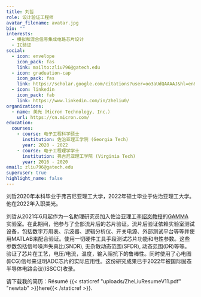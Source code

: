 ```yaml
---
title: 刘哲
role: 设计验证工程师
avatar_filename: avatar.jpg
bio: ""
interests:
  - 模拟和混合信号集成电路芯片设计
  - IC验证
social:
  - icon: envelope
    icon_pack: fas
    link: mailto:zliu796@gatech.edu
  - icon: graduation-cap
    icon_pack: fas
    link: https://scholar.google.com/citations?user=oo3aUdQAAAAJ&hl=en&oi=sra/
  - icon: linkedin
    icon_pack: fab
    link: https://www.linkedin.com/in/zheliu0/
organizations:
  - name: 美光（Micron Technology, Inc.）
    url: https://cn.micron.com/
education:
  courses:
    - course: 电子工程科学硕士
      institution: 佐治亚理工学院 (Georgia Tech)
      year: 2020 - 2022
    - course: 电子工程理学学士
      institution: 弗吉尼亚理工学院 (Virginia Tech)
      year: 2016 - 2020
email: zliu796@gatech.edu
superuser: true
highlight_name: false
---
```


刘哲2020年本科毕业于弗吉尼亚理工大学，2022年硕士毕业于佐治亚理工大学。他在2022年入职美光。

刘哲从2021年6月起作为一名助理研究员加入佐治亚理工[李绍岚教授](https://www.sunresearchgroup.top/zh/author/%E6%9D%8E%E7%BB%8D%E5%B2%9A/)的[GAMMA](https://gamma.ece.gatech.edu/) 实验室。在此期间，他参与了全部流片后的芯片验证。流片后验证依赖实验室测试设备，包括数字万用表、示波器、逻辑分析仪、开关电源、外部测试平台等等并使用MATLAB来配合验证。使用一切硬件工具手段测试芯片功能和电性参数。这些参数包括信号噪声失真比(SNDR), 无杂散动态范围(SFDR), 动态范围(DR)等等。验证了芯片在工艺，电压/电流，温度，输入阻抗下的鲁棒性。同时使用了心电图(ECG)信号来证明ADC芯片的实际应用性。这份研究成果已于2022年被国际固态半导体电路会议(ISSCC)收录。

请下载我的简历：Résumé {{< staticref "uploads/ZheLiuResumeV11.pdf" "newtab" >}}here{{< /staticref >}}.
